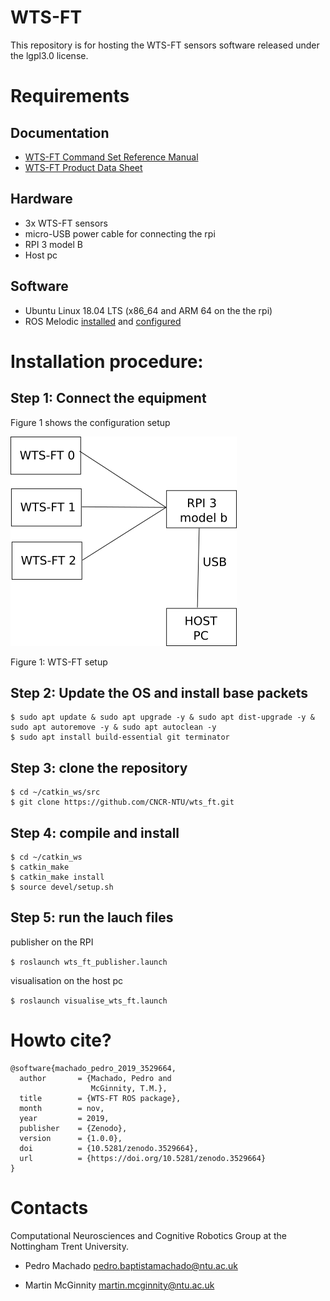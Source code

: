 # WTS-FT

This repository is for hosting the WTS-FT sensors software released under the lgpl3.0 license.

# Requirements

## Documentation
* [WTS-FT Command Set Reference Manual](https://www.weiss-robotics.com/wp-content/uploads/wts_command_set_reference_manual.pdf)
* [WTS-FT Product Data Sheet](https://www.weiss-robotics.com/wp-content/uploads/wts-ft_leaflet_en.pdf)

## Hardware
* 3x WTS-FT sensors
* micro-USB power cable for connecting the rpi
* RPI 3 model B
* Host pc

## Software
* Ubuntu Linux 18.04 LTS (x86_64 and ARM 64 on the the rpi)
* ROS Melodic [installed](http://wiki.ros.org/melodic/Installation/Ubuntu) and [configured](http://wiki.ros.org/ROS/Tutorials/InstallingandConfiguringROSEnvironment)

# Installation procedure:
## Step 1: Connect the equipment 
Figure 1 shows the configuration setup

![](Documentation/wts-ft.png)

Figure 1: WTS-FT setup
  
## Step 2: Update the OS and install base packets

```
$ sudo apt update & sudo apt upgrade -y & sudo apt dist-upgrade -y & sudo apt autoremove -y & sudo apt autoclean -y
$ sudo apt install build-essential git terminator
```

## Step 3: clone the repository
```
$ cd ~/catkin_ws/src
$ git clone https://github.com/CNCR-NTU/wts_ft.git
```

## Step 4: compile and install
```
$ cd ~/catkin_ws
$ catkin_make
$ catkin_make install
$ source devel/setup.sh
```

## Step 5: run the lauch files

publisher on the RPI

`$ roslaunch wts_ft_publisher.launch`

visualisation on the host pc

`$ roslaunch visualise_wts_ft.launch`

# Howto cite?
```
@software{machado_pedro_2019_3529664,
  author       = {Machado, Pedro and
                  McGinnity, T.M.},
  title        = {WTS-FT ROS package},
  month        = nov,
  year         = 2019,
  publisher    = {Zenodo},
  version      = {1.0.0},
  doi          = {10.5281/zenodo.3529664},
  url          = {https://doi.org/10.5281/zenodo.3529664}
}
```



# Contacts

Computational Neurosciences and Cognitive Robotics Group at the Nottingham Trent University.

* Pedro Machado pedro.baptistamachado@ntu.ac.uk

* Martin McGinnity martin.mcginnity@ntu.ac.uk





